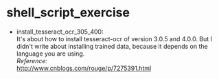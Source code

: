 # shell_script_exercise

- install_tesseract_ocr_305_400:  
It's about how to install tesseract-ocr of version 3.0.5 and 4.0.0. But I didn't write about installing trained data, because it depends on the language you are using.  
*Reference:*  
http://www.cnblogs.com/rouge/p/7275391.html  
